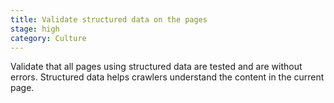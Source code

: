 ```yaml
---
title: Validate structured data on the pages
stage: high
category: Culture
---
```


Validate that all pages using structured data are tested and are without errors. Structured data helps crawlers understand the content in the current page.
